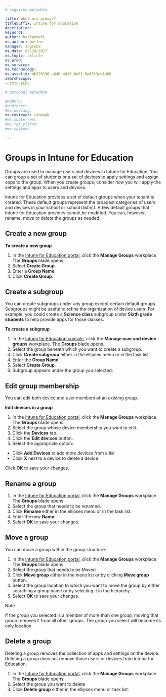 ```yaml
---
# required metadata

title: What are groups?
titleSuffix: Intune for Education
description:
keywords:
author: barlanmsft
ms.author: barlan
manager: angrobe
ms.date: 03/24/2017
ms.topic: article
ms.prod:
ms.service:
ms.technology:
ms.assetid: 4b570196-a640-4d13-8e01-8e8553ce1468
searchScope:
- IntuneEDU

# optional metadata

#ROBOTS:
#audience:
#ms.devlang:
ms.reviewer: tanmayb
#ms.suite: ems
#ms.tgt_pltfrm:
#ms.custom:

---
```


# Groups in Intune for Education

Groups are used to manage users and devices in Intune for Education. You can group a set of students or a set of devices to apply settings and assign apps to the group. When you create groups, consider how you will apply the settings and apps to users and devices.

Intune for Education provides a set of default groups when your tenant is created. These default groups represent the broadest categories of users and devices in your school or school district. A few default groups that Intune for Education provides cannot be modified. You can, however, rename, move or delete the groups as needed.

## Create a new group

**To create a new group**
1.	In the [Intune for Education portal](https://manage.windowsazure.com), click the **Manage Groups** workplace.  The **Groups** blade opens.
2.	Select **Create Group**.
3.	Enter a **Group Name**.
4.	Click **Create Group**.

## Create a subgroup
You can create subgroups under any group except certain default groups. Subgroups might be useful to refine the organization of device users.  For example, you could create a **Science class** subgroup under **Sixth grade students** to help provide apps for those classes.

**To create a subgroup**
1.	In the [Intune for Education console](https://manage.windowsazure.com), click the **Manage user and device groups** workplace.  The **Groups** blade opens.
2. Select the group beneath which you want to create a subgroup.
3.	Click **Create subgroup** either in the ellipses menu or in the task list.
3.	Enter the **Group Name**.
4.	Select **Create Group**.
5.	Subgroup appears under the group you selected.

## Edit group membership
You can edit both device and user members of an existing group.

**Edit devices in a group**
1.	In the [Intune for Education portal](https://manage.windowsazure.com), click the **Manage Groups** workplace.  The **Groups** blade opens.
2. Select the group whose device membership you want to edit.
3. Click the **Devices** tab.
4. Click the **Edit devices** button.
5.	Select the appropriate option:
  - Click **Add Devices** to add more devices from a list
  - Click **X** next to a device to delete a device

  Click **OK** to save your changes.

## Rename a group

1.	In the [Intune for Education portal](https://manage.windowsazure.com), click the **Manage Groups** workplace.  The **Groups** blade opens.
2. Select the group that needs to be renamed.
3.	Click **Rename** either in the ellipses menu or in the task list.
4.	Enter the new **Name**.
5.	Select **OK** to save your changes.

## Move a group
You can move a group within the group structure:
1.	In the [Intune for Education portal](https://manage.windowsazure.com), click the **Manage Groups** workplace.  The **Groups** blade opens.
2. Select the group that needs to be Moved
3.	Click **Move group** either in the menu list or by clicking **Move group** button.
4.	Select the group location to which you want to move the group by either searching a group name or by selecting it in the hierarchy.
5.	Select **OK** to save your changes.

> [!NOTE]
> If the group you selected is a member of more than one group, moving that group removes it from all other groups. The group you select will become its only location.

## Delete a group
Deleting a group removes the collection of apps and settings on the device. Deleting a group does not remove those users or devices from Intune for Education.

1.	In the [Intune for Education portal](https://manage.windowsazure.com), click the **Manage Groups** workplace.  The **Groups** blade opens.
2. Select the group you want to delete
2.	Click **Delete group** either in the ellipses menu or task list.



><!-- [&larr; **Add apps**](.\add-apps.md)     [**Install apps** &rarr;](.\install-apps.md) -->
